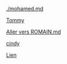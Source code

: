 [./mohamed.md](Mohamed)

[Tommy](./tommy.md)

[Aller vers ROMAIN.md](/ROMAIN.md)

[cindy](./grisez.md)

<a href="./Theo.md">Lien</a>
